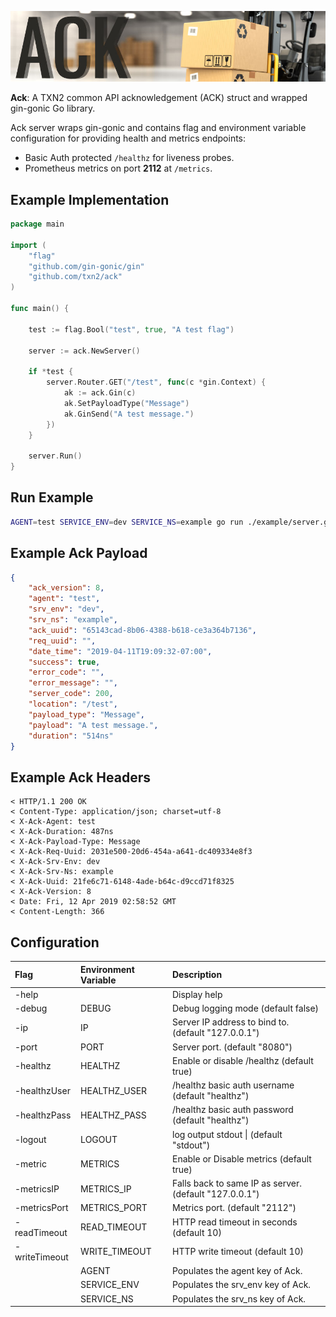![Ack](https://raw.githubusercontent.com/txn2/ack/master/mast.jpg)

**Ack**: A TXN2 common API acknowledgement (ACK) struct and wrapped gin-gonic Go library.

Ack server wraps gin-gonic and contains flag and environment variable configuration for
providing health and metrics endpoints:

- Basic Auth protected `/healthz` for liveness probes.
- Prometheus metrics on port **2112** at `/metrics`.

## Example Implementation

```go
package main

import (
	"flag"
	"github.com/gin-gonic/gin"
	"github.com/txn2/ack"
)

func main() {

	test := flag.Bool("test", true, "A test flag")

	server := ack.NewServer()

	if *test {
		server.Router.GET("/test", func(c *gin.Context) {
			ak := ack.Gin(c)
			ak.SetPayloadType("Message")
			ak.GinSend("A test message.")
		})
	}

	server.Run()
}
```

## Run Example

```bash
AGENT=test SERVICE_ENV=dev SERVICE_NS=example go run ./example/server.go --test
```

## Example Ack Payload

```json
{
    "ack_version": 8,
    "agent": "test",
    "srv_env": "dev",
    "srv_ns": "example",
    "ack_uuid": "65143cad-8b06-4388-b618-ce3a364b7136",
    "req_uuid": "",
    "date_time": "2019-04-11T19:09:32-07:00",
    "success": true,
    "error_code": "",
    "error_message": "",
    "server_code": 200,
    "location": "/test",
    "payload_type": "Message",
    "payload": "A test message.",
    "duration": "514ns"
}
```

## Example Ack Headers

```plain
< HTTP/1.1 200 OK
< Content-Type: application/json; charset=utf-8
< X-Ack-Agent: test
< X-Ack-Duration: 487ns
< X-Ack-Payload-Type: Message
< X-Ack-Req-Uuid: 2031e500-20d6-454a-a641-dc409334e8f3
< X-Ack-Srv-Env: dev
< X-Ack-Srv-Ns: example
< X-Ack-Uuid: 21fe6c71-6148-4ade-b64c-d9ccd71f8325
< X-Ack-Version: 8
< Date: Fri, 12 Apr 2019 02:58:52 GMT
< Content-Length: 366
```

## Configuration


| Flag          | Environment Variable | Description                                            |
|:--------------|:---------------------|:-------------------------------------------------------|
| -help         |                      | Display help                                           |
| -debug        | DEBUG                | Debug logging mode (default false)                     |
| -ip           | IP                   | Server IP address to bind to. (default "127.0.0.1")    |
| -port         | PORT                 | Server port. (default "8080")                          |
| -healthz      | HEALTHZ              | Enable or disable /healthz (default true)              |
| -healthzUser  | HEALTHZ_USER         | /healthz basic auth username (default "healthz")       |
| -healthzPass  | HEALTHZ_PASS         | /healthz basic auth password (default "healthz")       |
| -logout       | LOGOUT               | log output stdout \|  (default "stdout")               |
| -metric       | METRICS              | Enable or Disable metrics (default true)               |
| -metricsIP    | METRICS_IP           | Falls back to same IP as server. (default "127.0.0.1") |
| -metricsPort  | METRICS_PORT         | Metrics port. (default "2112")                         |
| -readTimeout  | READ_TIMEOUT         | HTTP read timeout in seconds (default 10)              |
| -writeTimeout | WRITE_TIMEOUT        | HTTP write timeout (default 10)                                                       |
|               | AGENT                | Populates the agent key of Ack.                        |
|               | SERVICE_ENV          | Populates the srv_env key of Ack.                      |
|               | SERVICE_NS           | Populates the srv_ns key of Ack.                       |

